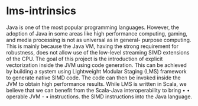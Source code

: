 # lms-intrinsics
Java is one of the most popular programming languages. However, the adoption of Java in some areas like high performance computing, gaming, and media processing is not as universal as in general- purpose computing. This is mainly because the Java VM, having the strong requirement for robustness, does not allow use of the low-level streaming SIMD extensions of the CPU. The goal of this project is the introduction of explicit vectorization inside the JVM using code generation. This can be achieved by building a system using Lightweight Modular Staging (LMS) framework to generate native SIMD code. The code can then be invoked inside the JVM to obtain high performance results. While LMS is written in Scala, we believe that we can benefit from the Scala-Java interoperability to bring • • operable JVM - • instructions. the SIMD instructions into the Java language.
